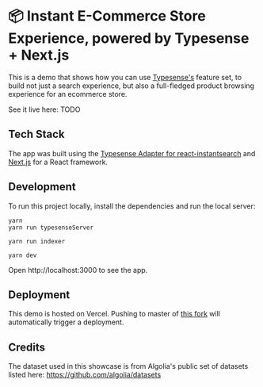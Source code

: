 # 📦 Instant E-Commerce Store Experience, powered by Typesense + Next.js

This is a demo that shows how you can use [Typesense's](https://github.com/typesense/typesense) feature set,
to build not just a search experience, but also a full-fledged product browsing experience for an ecommerce store.

See it live here: TODO

## Tech Stack

The app was built using the <a href="https://github.com/typesense/typesense-instantsearch-adapter" target="_blank">
Typesense Adapter for react-instantsearch</a> and [Next.js](https://nextjs.org) for a React framework.

## Development

To run this project locally, install the dependencies and run the local server:

```shell
yarn
yarn run typesenseServer

yarn run indexer

yarn dev
```

Open http://localhost:3000 to see the app.

## Deployment

This demo is hosted on Vercel. Pushing to master of [this fork](https://github.com/jasonbosco/showcase-nextjs-typesense-ecommerce-store) will automatically trigger a deployment.

## Credits

The dataset used in this showcase is from Algolia's public set of datasets listed here: https://github.com/algolia/datasets
